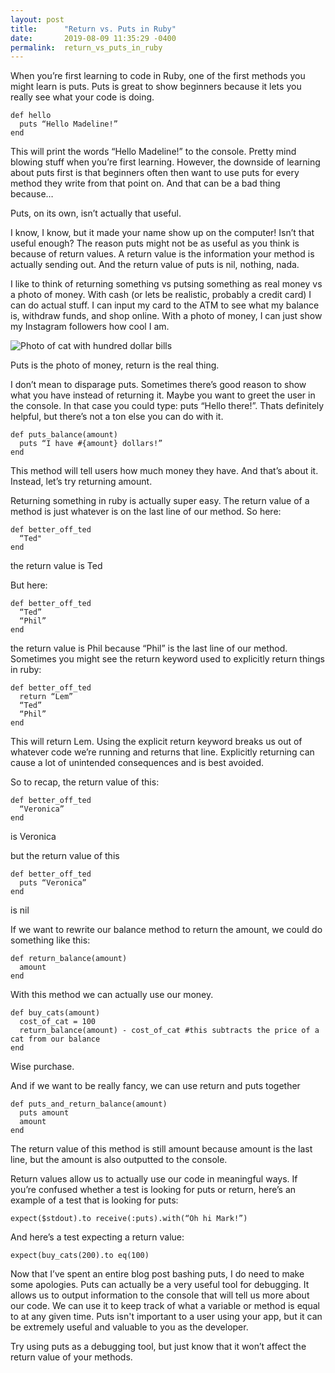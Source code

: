 ```yaml
---
layout: post
title:      "Return vs. Puts in Ruby"
date:       2019-08-09 11:35:29 -0400
permalink:  return_vs_puts_in_ruby
---
```



When you’re first learning to code in Ruby, one of the first methods you might learn is puts. Puts is great to show beginners because it lets you really see what your code is doing.

```
def hello
  puts “Hello Madeline!”
end
```

This will print the words “Hello Madeline!” to the console. Pretty mind blowing stuff when you’re first learning. However, the downside of learning about puts first is that beginners often then want to use puts for every method they write from that point on. And that can be a bad thing because…

Puts, on its own, isn’t actually that useful.

I know, I know, but it made your name show up on the computer! Isn’t that useful enough?
The reason puts might not be as useful as you think is because of return values. A return value is the information your method is actually sending out. And the return value of puts is nil, nothing, nada. 

I like to think of returning something vs putsing something as real money vs a photo of money. With cash (or lets be realistic, probably a credit card) I can do actual stuff. I can input my card to the ATM to see what my balance is, withdraw funds, and shop online.
With a photo of money, I can just show my Instagram followers how cool I am. 


![Photo of cat with hundred dollar bills](https://i.imgur.com/kgTkpYp.png?1)

Puts is the photo of money, return is the real thing.

I don’t mean to disparage puts. Sometimes there’s good reason to show what you have instead of returning it. Maybe you want to greet the user in the console. In that case you could type: puts “Hello there!”. Thats definitely helpful, but there’s not a ton else you can do with it. 

```
def puts_balance(amount)
  puts “I have #{amount} dollars!”
end
```

This method will tell users how much money they have. And that’s about it.
Instead, let’s try returning amount.

Returning something in ruby is actually super easy. The return value of a method is just whatever is on the last line of our method. So here:

```
def better_off_ted
  “Ted"
end
```

the return value is Ted

But here:

```
def better_off_ted
  “Ted”
  “Phil”
end
```

the return value is Phil because “Phil” is the last line of our method.
Sometimes you might see the return keyword used to explicitly return things in ruby:

```
def better_off_ted
  return “Lem”
  “Ted”
  “Phil”
end
```

This will return Lem. Using the explicit return keyword breaks us out of whatever code we’re running and returns that line. Explicitly returning can cause a lot of unintended consequences and is best avoided. 

So to recap, the return value of this:

```
def better_off_ted
  “Veronica”
end
```

is Veronica

but the return value of this

```
def better_off_ted
  puts “Veronica”
end
```

is nil

If we want to rewrite our balance method to return the amount, we could do something like this:

```
def return_balance(amount)
  amount
end
```

With this method we can actually use our money.

```
def buy_cats(amount)
  cost_of_cat = 100
  return_balance(amount) - cost_of_cat #this subtracts the price of a cat from our balance
end 
```

Wise purchase.


And if we want to be really fancy, we can use return and puts together

```
def puts_and_return_balance(amount)
  puts amount
  amount
end
```

The return value of this method is still amount because amount is the last line, but the amount is also outputted to the console. 

Return values allow us to actually use our code in meaningful ways. If you’re confused whether a test is looking for puts or return, here’s an example of a test that is looking for puts:

`expect($stdout).to receive(:puts).with(“Oh hi Mark!”)`

And here’s a test expecting a return value:

`expect(buy_cats(200).to eq(100)`

Now that I’ve spent an entire blog post bashing puts, I do need to make some apologies. Puts can actually be a very useful tool for debugging. It allows us to output information to the console that will tell us more about our code. We can use it to keep track of what a variable or method is equal to at any given time. Puts isn't important to a user using your app, but it can be extremely useful and valuable to you as the developer.

Try using puts as a debugging tool, but just know that it won’t affect the return value of your methods. 
